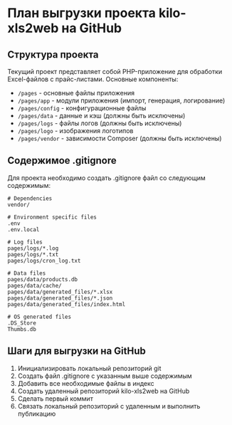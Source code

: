 # План выгрузки проекта kilo-xls2web на GitHub

## Структура проекта

Текущий проект представляет собой PHP-приложение для обработки Excel-файлов с прайс-листами. Основные компоненты:

- `/pages` - основные файлы приложения
- `/pages/app` - модули приложения (импорт, генерация, логирование)
- `/pages/config` - конфигурационные файлы
- `/pages/data` - данные и кэш (должны быть исключены)
- `/pages/logs` - файлы логов (должны быть исключены)
- `/pages/logo` - изображения логотипов
- `/pages/vendor` - зависимости Composer (должны быть исключены)

## Содержимое .gitignore

Для проекта необходимо создать .gitignore файл со следующим содержимым:

```
# Dependencies
vendor/

# Environment specific files
.env
.env.local

# Log files
pages/logs/*.log
pages/logs/*.txt
pages/logs/cron_log.txt

# Data files
pages/data/products.db
pages/data/cache/
pages/data/generated_files/*.xlsx
pages/data/generated_files/*.json
pages/data/generated_files/index.html

# OS generated files
.DS_Store
Thumbs.db
```

## Шаги для выгрузки на GitHub

1. Инициализировать локальный репозиторий git
2. Создать файл .gitignore с указанным выше содержимым
3. Добавить все необходимые файлы в индекс
4. Создать удаленный репозиторий kilo-xls2web на GitHub
5. Сделать первый коммит
6. Связать локальный репозиторий с удаленным и выполнить публикацию